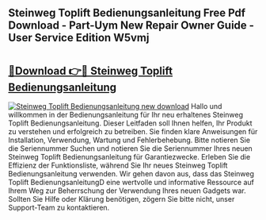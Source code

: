 ## Steinweg Toplift Bedienungsanleitung Free Pdf Download - Part-Uym New Repair Owner Guide - User Service Edition W5vmj

# <h2><a href="http://df5hwmi.blite.top/?on=Steinweg+Toplift+Bedienungsanleitung">🔗Download 👉🔴 Steinweg Toplift Bedienungsanleitung</a></h2>

[![Steinweg Toplift Bedienungsanleitung new download](https://i.imgur.com/lujVjoI.png)](http://df5hwmi.blite.top/?on=Steinweg+Toplift+Bedienungsanleitung)
Hallo und willkommen in der Bedienungsanleitung für Ihr neu erhaltenes Steinweg Toplift Bedienungsanleitung. Dieser Leitfaden soll Ihnen helfen, Ihr Produkt zu verstehen und erfolgreich zu betreiben. Sie finden klare Anweisungen für Installation, Verwendung, Wartung und Fehlerbehebung. Bitte notieren Sie die Seriennummer Suchen und notieren Sie die Seriennummer Ihres neuen Steinweg Toplift Bedienungsanleitung für Garantiezwecke. Erleben Sie die Effizienz der Funktionsliste, während Sie Ihr neues Steinweg Toplift Bedienungsanleitung verwenden. Wir gehen davon aus, dass das Steinweg Toplift BedienungsanleitungD eine wertvolle und informative Ressource auf Ihrem Weg zur Beherrschung der Verwendung Ihres neuen Gadgets war. Sollten Sie Hilfe oder Klärung benötigen, zögern Sie bitte nicht, unser Support-Team zu kontaktieren.
